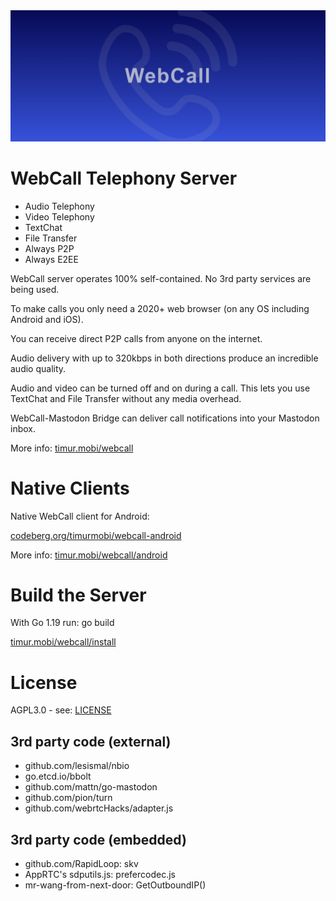<div align="center">
  <a href="https://timur.mobi/webcall"><img src="webroot/webcall-logo.png" alt="WebCall"></a>
</div>

# WebCall Telephony Server

- Audio Telephony
- Video Telephony
- TextChat
- File Transfer
- Always P2P
- Always E2EE

WebCall server operates 100% self-contained. No 3rd party services are being used.

To make calls you only need a 2020+ web browser (on any OS including Android and iOS).

You can receive direct P2P calls from anyone on the internet. 

Audio delivery with up to 320kbps in both directions produce an incredible audio quality.

Audio and video can be turned off and on during a call.
This lets you use TextChat and File Transfer without any media overhead.

WebCall-Mastodon Bridge can deliver call notifications into your Mastodon inbox.

More info: [timur.mobi/webcall](https://timur.mobi/webcall)

# Native Clients

Native WebCall client for Android:

[codeberg.org/timurmobi/webcall-android](https://codeberg.org/timurmobi/webcall-android)

More info: [timur.mobi/webcall/android](https://timur.mobi/webcall/android)

# Build the Server

With Go 1.19 run: go build

[timur.mobi/webcall/install](https://timur.mobi/webcall/install)

# License

AGPL3.0 - see: [LICENSE](LICENSE)

## 3rd party code (external)

- github.com/lesismal/nbio
- go.etcd.io/bbolt
- github.com/mattn/go-mastodon
- github.com/pion/turn
- github.com/webrtcHacks/adapter.js

## 3rd party code (embedded)

- github.com/RapidLoop: skv
- AppRTC's sdputils.js: prefercodec.js
- mr-wang-from-next-door: GetOutboundIP()

